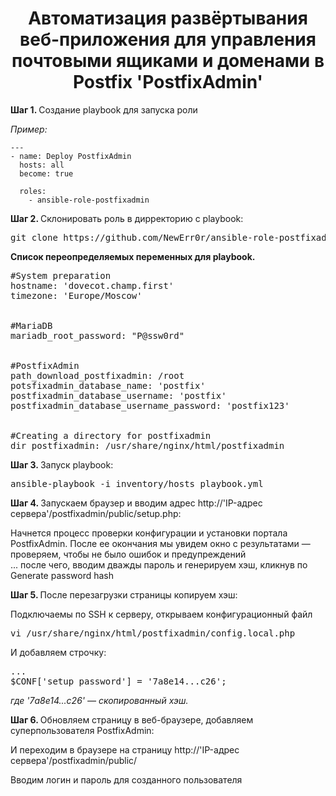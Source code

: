 <h1 align='center'>Автоматизация развёртывания веб-приложения для управления почтовыми ящиками и доменами в Postfix 'PostfixAdmin'</h1>

<p>
    <strong>Шаг 1. </strong> Создание playbook для запуска роли
</p>
<p><i>Пример:</i></p>

    ---
    - name: Deploy PostfixAdmin
      hosts: all 
      become: true 

      roles: 
        - ansible-role-postfixadmin

<p>
    <strong>Шаг 2. </strong> Склонировать роль в дирректорию с playbook:
</p>

  <pre>git clone https://github.com/NewErr0r/ansible-role-postfixadmin.git</pre>

<p>

<p>
    <strong>Список переопределяемых переменных для playbook. </strong>
</p>
<pre>
#System preparation
hostname: 'dovecot.champ.first'
timezone: 'Europe/Moscow'
<br>
#MariaDB
mariadb_root_password: "P@ssw0rd"
<br>
#PostfixAdmin
path_download_postfixadmin: /root
potsfixadmin_database_name: 'postfix'
postfixadmin_database_username: 'postfix'
postfixadmin_database_username_password: 'postfix123'
<br>
#Creating a directory for postfixadmin
dir_postfixadmin: /usr/share/nginx/html/postfixadmin
</pre>

<p>
    <strong>Шаг 3. </strong> Запуск playbook:
</p>

  <pre>ansible-playbook -i inventory/hosts playbook.yml</pre>

<p>

<p>
    <strong>Шаг 4. </strong> Запускаем браузер и вводим адрес http://'IP-адрес сервера'/postfixadmin/public/setup.php:
</p>
<p>
Начнется процесс проверки конфигурации и установки портала PostfixAdmin. После ее окончания мы увидем окно с результатами — проверяем, чтобы не было ошибок и предупреждений<br>
... после чего, вводим дважды пароль и генерируем хэш, кликнув по Generate password hash
</p>

<p>
    <strong>Шаг 5. </strong> После перезагрузки страницы копируем хэш:
</p>
<p>
Подключаемы по SSH к серверу, открываем конфигурационный файл 
</p>
<pre>
vi /usr/share/nginx/html/postfixadmin/config.local.php
</pre>
<p>
И добавляем строчку:
</p>
<pre>
...
$CONF['setup_password'] = '7a8e14...c26';
</pre>
<i>где '7a8e14...c26' — скопированный хэш.</i>

<p>
    <strong>Шаг 6. </strong> Обновляем страницу в веб-браузере, добавляем суперпользователя PostfixAdmin:
</p>
<p>
И переходим в браузере на страницу http://'IP-адрес сервера'/postfixadmin/public/
</p>
<p>
Вводим логин и пароль для созданного пользователя
</p>
